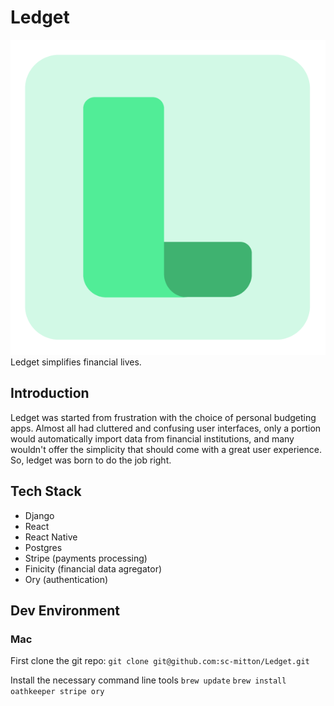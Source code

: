 # Ledget

![alt text](media/logoIcon.png)
Ledget simplifies financial lives.

## Introduction

Ledget was started from frustration with the choice of personal budgeting apps. Almost all had cluttered and confusing user interfaces, only a portion would automatically import data from financial institutions, and many wouldn't offer the simplicity that should come with a great user experience. So, ledget was born to do the job right.

## Tech Stack
- Django
- React
- React Native
- Postgres
- Stripe (payments processing)
- Finicity (financial data agregator)
- Ory (authentication)

## Dev Environment

### Mac

First clone the git repo:
```git clone git@github.com:sc-mitton/Ledget.git```

Install the necessary command line tools
```brew update```
```brew install oathkeeper stripe ory```

